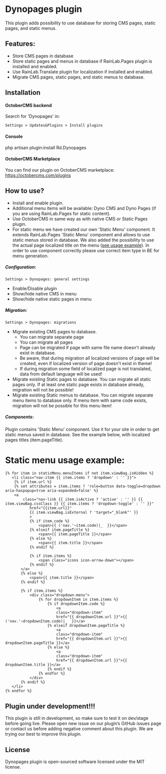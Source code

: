 # Dynopages plugin
This plugin adds possibility to use database for storing CMS pages, static pages, and static menus.

## Features:
* Store CMS pages in database
* Store static pages and menus in database if RainLab.Pages plugin is installed and enabled.
* Use RainLab.Translate plugin for localization if installed and enabled.
* Migrate CMS pages, static pages, and static menus to database.

## Installation
#### OctoberCMS backend
Search for 'Dynopages' in:
```
Settings > Updates&Plugins > Install plugins 
```
#### Console
php artisan plugin:install Rd.Dynopages

#### OctoberCMS Marketplace
You can find our plugin on OctoberCMS marketplace: https://octobercms.com/plugins

## How to use?
* Install and enable plugin.
* Additional menu items will be available: Dyno CMS and Dyno Pages (if you are using RainLab.Pages for static content).
* Use OctoberCMS in same way as with native CMS or Static Pages plugin.
* For static menu we have created our own 'Static Menu' component. It extends RainLab.Pages 'Static Menu' component and allows to use static menus stored in database. We also added the possibility to use the actual page localized title on the menu ([see usage example](#static-menu-usage-example)). In order to use component correctly please use correct item type in BE for menu generation.

##### Configuration:
```
Settings > Dynopages: general settings
```
* Enable/Disable plugin
* Show/hide native CMS in menu
* Show/hide native static pages in menu

##### Migration:
```
Settings > Dynopages: migrations
```
* Migrate existing CMS pages to database.
   - You can migrate separate page
   - You can migrate all pages
   - Page can be migrated if page with same file name doesn't already exist in database.
   - Be aware, that during migration all localized versions of page will be created, even if localized version of page doesn't exist in theme!
   - If during migration some field of localized page is not translated, data from default language will be used!
* Migrate existing Static pages to database. You can migrate all static pages only. If at least one static page exists in database already, migration will not be possible!
* Migrate existing Static menus to database. You can migrate separate menu items to database only. If menu item with same code exists, migration will not be possible for this menu item!

##### Components:
Plugin contains 'Static Menu' component. Use it for your site in order to get static menus saved in database. See the example below, with localized pages titles (item.pageTitle).

# Static menu usage example:
```
{% for item in staticMenu.menuItems if not item.viewBag.isHidden %}
   <li class="nav-item {{ item.items ? 'dropdown' : '' }}">
    {% if item.url %}
    {% set attributes = item.items ? 'role=button data-toggle=dropdown aria-haspopup=true aria-expanded=false' %}
    <a 
        class="nav-link {{ item.isActive ? 'active' : '' }} {{ item.viewBag.cssClass }} {{ item.items ? 'dropdown-toggle' : '' }}"
           href="{{item.url}}"
           {{ item.viewBag.isExternal ? 'target="_blank"' }}
           >
           {% if item.code %}
               <span>{{ ('nav.'~item.code)|_  }}</span>
           {% elseif item.pageTitle %}
               <span>{{ item.pageTitle }}</span>
           {% else %}
               <span>{{ item.title }}</span>
           {% endif %}

           {% if item.items %}
               <span class="icons icon-arrow-down"></span>
           {% endif %}
       </a>
       {% else %}
           <span>{{ item.title }}</span>
       {% endif %}

       {% if item.items %}
           <div class="dropdown-menu">
               {% for dropdownItem in item.items %}
                   {% if dropdownItem.code %}
                       <a 
                       class="dropdown-item" 
                       href="{{ dropdownItem.url }}">{{ ('nav.'~dropdownItem.code)|_  }}</a>
                   {% elseif dropdownItem.pageTitle %}
                       <a 
                       class="dropdown-item" 
                       href="{{ dropdownItem.url }}">{{ dropdownItem.pageTitle }}</a>
                   {% else %}
                       <a 
                       class="dropdown-item" 
                       href="{{ dropdownItem.url }}">{{ dropdownItem.title }}</a>
                   {% endif %}
               {% endfor %}
           </div>
       {% endif %}
   </li>
{% endfor %}
```

## Plugin under development!!!
This plugin is still in development, so make sure to test it on dev/stage before going live. Please open new issue on our plugin’s GitHub issues page or contact us before adding negative comment about this plugin. We are trying our best to improve this plugin.

## License
Dynopages plugin is open-sourced software licensed under the MIT license.
